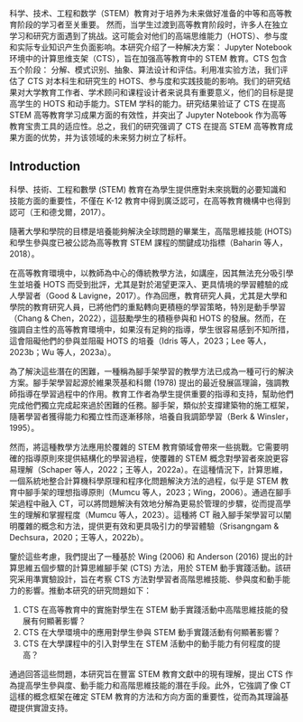 科学、技术、工程和数学（STEM）教育对于培养为未来做好准备的中等和高等教育阶段的学习者至关重要。
然而，当学生过渡到高等教育阶段时，许多人在独立学习和研究方面遇到了挑战。这可能会对他们的高端思维能力（HOTS）、参与度和实际专业知识产生负面影响。本研究介绍了一种解决方案： Jupyter Notebook 环境中的计算思维支架（CTS），旨在加强高等教育中的 STEM 教育。CTS 包含五个阶段： 分解、模式识别、抽象、算法设计和评估。利用准实验方法，我们评估了 CTS 对本科生和研究生的 HOTS、参与度和实践技能的影响。我们的研究结果对大学教育工作者、学术顾问和课程设计者来说具有重要意义，他们的目标是提高学生的 HOTS 和动手能力。STEM 学科的能力。研究结果验证了 CTS 在提高 STEM 高等教育学习成果方面的有效性，并突出了 Jupyter Notebook 作为高等教育宝贵工具的适应性。总之，我们的研究强调了 CTS 在提高 STEM 高等教育成果方面的优势，并为该领域的未来努力树立了标杆。

## Introduction

科學、技術、工程和數學 (STEM) 教育在為學生提供應對未來挑戰的必要知識和技能方面的重要性，不僅在 K-12 教育中得到廣泛認可，在高等教育機構中也得到認可（王和德戈爾，2017）。

隨著大學和學院的目標是培養能夠解決全球問題的畢業生，高階思維技能 (HOTS) 和學生參與度已被公認為高等教育 STEM 課程的關鍵成功指標（Baharin 等人，2018）。

在高等教育環境中，以教師為中心的傳統教學方法，如講座，因其無法充分吸引學生並培養 HOTS 而受到批評，尤其是對於渴望更深入、更具情境的學習體驗的成人學習者（Good & Lavigne，2017）。作為回應，教育研究人員，尤其是大學和學院的教育研究人員，已將他們的重點轉向更積極的學習策略，特別是動手學習（Chang & Chen，2022），這鼓勵學生的積極參與和 HOTS 的發展。然而，在強調自主性的高等教育環境中，如果沒有足夠的指導，學生很容易感到不知所措，這會阻礙他們的參與並阻礙 HOTS 的培養（Idris 等人，2023；Lee 等人，2023b；Wu 等人，2023a）。



為了解決這些潛在的困難，一種稱為腳手架學習的教學方法已成為一種可行的解決方案。腳手架學習起源於維果茨基和科爾 (1978) 提出的最近發展區理論，強調教師指導在學習過程中的作用。教育工作者為學生提供重要的指導和支持，幫助他們完成他們獨立完成起來過於困難的任務。腳手架，類似於支撐建築物的施工框架，隨著學習者獲得能力和獨立性而逐漸移除，培養自我調節學習（Berk & Winsler，1995）。

然而，將這種教學方法應用於覆雜的 STEM 教育領域會帶來一些挑戰。它需要明確的指導原則來提供結構化的學習過程，使覆雜的 STEM 概念對學習者來說更容易理解（Schaper 等人，2022；王等人，2022a）。在這種情況下，計算思維，一個系統地整合計算機科學原理和程序化問題解決方法的過程，似乎是 STEM 教育中腳手架的理想指導原則（Mumcu 等人，2023；Wing，2006）。通過在腳手架過程中融入 CT，可以將問題解決有效地分解為更易於管理的步驟，從而提高學生的理解和掌握程度（Mumcu 等人，2023）。這種將 CT 融入腳手架學習可以闡明覆雜的概念和方法，提供更有效和更具吸引力的學習體驗（Srisangngam & Dechsura，2020；王等人，2022b）。

鑒於這些考慮，我們提出了一種基於 Wing (2006) 和 Anderson (2016) 提出的計算思維五個步驟的計算思維腳手架 (CTS) 方法，用於 STEM 動手實踐活動。該研究采用準實驗設計，旨在考察 CTS 方法對學習者高階思維技能、參與度和動手能力的影響。推動本研究的研究問題如下：

1. CTS 在高等教育中的實施對學生在 STEM 動手實踐活動中高階思維技能的發展有何顯著影響？
2. CTS 在大學環境中的應用對學生參與 STEM 動手實踐活動有何顯著影響？
3. CTS 在大學課程中的引入對學生在 STEM 活動中的動手能力有何程度的提高？

通過回答這些問題，本研究旨在豐富 STEM 教育文獻中的現有理解，提出 CTS 作為提高學生參與度、動手能力和高階思維技能的潛在手段。此外，它強調了像 CT 這樣的概念框架在確定 STEM 教育的方法和方向方面的重要性，從而為其理論基礎提供實證支持。
